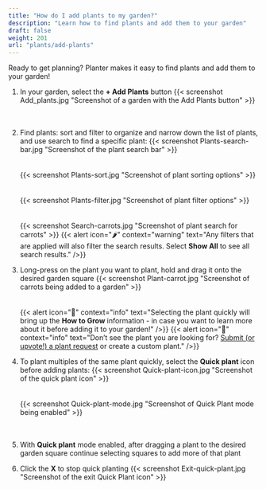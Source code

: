 ```yaml
---
title: "How do I add plants to my garden?"
description: "Learn how to find plants and add them to your garden"
draft: false
weight: 201
url: "plants/add-plants"
---
```


Ready to get planning? Planter makes it easy to find plants and add them to your garden!

1. In your garden, select the **+ Add Plants** button
{{< screenshot Add_plants.jpg "Screenshot of a garden with the Add Plants button" >}}<br /><br /><br />

2. Find plants: sort and filter to organize and narrow down the list of plants, and use search to find a specific plant:
{{< screenshot Plants-search-bar.jpg "Screenshot of the plant search bar" >}}<br /><br /><br />
{{< screenshot Plants-sort.jpg "Screenshot of plant sorting options" >}}<br /><br /><br />
{{< screenshot Plants-filter.jpg "Screenshot of plant filter options" >}}<br /><br /><br />
{{< screenshot Search-carrots.jpg "Screenshot of plant search for carrots" >}}
{{< alert icon="🌶️" context="warning" text="Any filters that are applied will also filter the search results. Select **Show All** to see all search results." />}}

3. Long-press on the plant you want to plant, hold and drag it onto the desired garden square
{{< screenshot Plant-carrot.jpg "Screenshot of carrots being added to a garden" >}}<br /><br /><br />
{{< alert icon="🥦" context="info" text="Selecting the plant quickly will bring up the **How to Grow** information - in case you want to learn more about it before adding it to your garden!" />}}
{{< alert icon="🥕️" context="info" text="Don’t see the plant you are looking for? <a href=https://planter.garden/requests>Submit (or upvote!) a plant request</a> or create a custom plant." />}}

4. To plant multiples of the same plant quickly, select the **Quick plant** icon before adding plants:
{{< screenshot Quick-plant-icon.jpg "Screenshot of the quick plant icon" >}}<br /><br /><br />
{{< screenshot Quick-plant-mode.jpg "Screenshot of Quick Plant mode being enabled" >}}<br /><br /><br />

5. With **Quick plant** mode enabled, after dragging a plant to the desired garden square continue selecting squares to add more of that plant

6. Click the **X** to stop quick planting
{{< screenshot Exit-quick-plant.jpg "Screenshot of the exit Quick Plant icon" >}}
